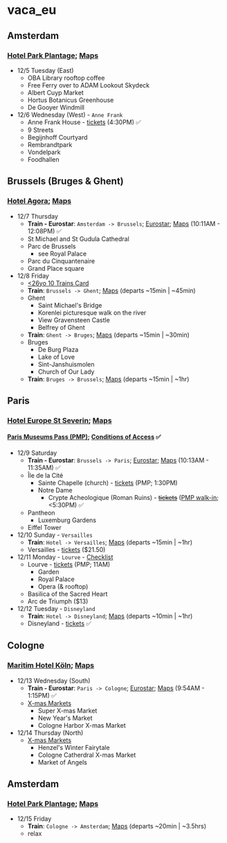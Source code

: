 # vaca\_eu

## Amsterdam
### [Hotel Park Plantage](https://www.hotelparkplantage.com/); [Maps](https://maps.app.goo.gl/X9oGKMpEdV9UPUEw7)
- 12/5 Tuesday (East)
    - OBA Library rooftop coffee
    - Free Ferry over to ADAM Lookout Skydeck
    - Albert Cuyp Market
    - Hortus Botanicus Greenhouse
   - De Gooyer Windmill
- 12/6 Wednesday (West) - `Anne Frank`
    - Anne Frank House - [tickets](https://www.annefrank.org/en/museum/tickets/) (4:30PM) ✅
    - 9 Streets
    - Begijnhoff Courtyard
    - Rembrandtpark
    - Vondelpark
    - Foodhallen

## Brussels (Bruges & Ghent)
### [Hotel Agora](https://www.hotelagora.be/); [Maps](https://maps.app.goo.gl/S8imw4MccUmb4Wtx7)
- 12/7 Thursday
    - **Train - Eurostar**: `Amsterdam -> Brussels`; [Eurostar](https://www.eurostar.com/search/uk-en?adult=2&origin=8400058&destination=8814001&outbound=2023-12-07); [Maps](https://www.google.com/maps/dir/Hotel+Park+Plantage,+Plantage+Middenlaan,+Amsterdam,+Netherlands/Hotel+Agora+Brussels+Grand+Place,+Rue+des+Eperonniers+3,+1000+Brussel+centrum,+Belgium/@51.6081863,3.3358552,8z/data=!3m1!4b1!4m18!4m17!1m5!1m1!1s0x47c60998a773e3f5:0xa2b5108dd73edb02!2m2!1d4.9113075!2d52.3663972!1m5!1m1!1s0x47c3c38095a9caa7:0x7e864a5f438c1950!2m2!1d4.3543492!2d50.8461925!2m3!6e0!7e2!8j1701945000!3e3?entry=ttu) (10:11AM - 12:08PM) ✅
    - St Michael and St Gudula Cathedral
    - Parc de Brussels
        - see Royal Palace
    - Parc du Cinquantenaire
    - Grand Place square
- 12/8 Friday
    - [<26yo 10 Trains Card](https://www.belgiantrain.be/en/tickets-and-railcards/gopass10)
    - **Train**: `Brussels -> Ghent`; [Maps](https://www.google.com/maps/dir/Brussels,+Belgium/Ghent,+Belgium/@50.9336631,3.8690897,11z/data=!3m1!4b1!4m18!4m17!1m5!1m1!1s0x47c3a4ed73c76867:0xc18b3a66787302a7!2m2!1d4.3571696!2d50.8476424!1m5!1m1!1s0x47c370e1339443ad:0x40099ab2f4d5140!2m2!1d3.7303351!2d51.0500182!2m3!6e0!7e2!8j1702026000!3e3?entry=ttu) (departs ~15min | ~45min)
    - Ghent
        - Saint Michael's Bridge
        - Korenlei picturesque walk on the river
        - View Gravensteen Castle
        - Belfrey of Ghent
    - **Train**: `Ghent -> Bruges`; [Maps](https://www.google.com/maps/dir/Ghent,+Belgium/Bruges,+Belgium/@51.1222971,3.3088762,11z/data=!3m1!4b1!4m18!4m17!1m5!1m1!1s0x47c370e1339443ad:0x40099ab2f4d5140!2m2!1d3.7303351!2d51.0500182!1m5!1m1!1s0x47c350d0c11e420d:0x1aa2f35ac8834df7!2m2!1d3.2247552!2d51.2091807!2m3!6e0!7e2!8j1702049400!3e3?entry=ttu) (departs ~15min | ~30min)
    - Bruges
        - De Burg Plaza
        - Lake of Love
        - Sint-Janshuismolen
        - Church of Our Lady
    - **Train**: `Bruges -> Brussels`; [Maps](https://www.google.com/maps/dir/Bruges,+Belgium/Brussels,+Belgium/@51.0128966,3.4573822,10z/data=!3m1!4b1!4m18!4m17!1m5!1m1!1s0x47c350d0c11e420d:0x1aa2f35ac8834df7!2m2!1d3.2247552!2d51.2091807!1m5!1m1!1s0x47c3a4ed73c76867:0xc18b3a66787302a7!2m2!1d4.3571696!2d50.8476424!2m3!6e0!7e2!8j1702065600!3e3?entry=ttu) (departs ~15min | ~1hr)

## Paris
### [Hotel Europe St Severin](https://hoteleurope.net/en/); [Maps](https://maps.app.goo.gl/43HUFcK9HKyMkpLX6)
#### [Paris Museums Pass (PMP)](https://www.parismuseumpass.fr/t-en/r%C3%89servation/cr%C3%89neaux-horaires); [Conditions of Access](./PMP.pdf) ✅
- 12/9 Saturday
    - **Train - Eurostar**: `Brussels -> Paris`; [Eurostar](https://www.eurostar.com/search/us-en?adult=2&origin=8814001&destination=8727100&outbound=2023-12-09); [Maps](https://www.google.com/maps/dir/Hotel+Agora+Brussels+Grand+Place,+Rue+des+Eperonniers,+Brussel+centrum,+Belgium/H%C3%B4tel+Europe+Saint-S%C3%A9verin,+38-40+Rue+Saint-S%C3%A9verin,+75005+Paris,+France/@49.8433734,2.0317966,8z/data=!3m1!4b1!4m18!4m17!1m5!1m1!1s0x47c3c38095a9caa7:0x7e864a5f438c1950!2m2!1d4.3543492!2d50.8461925!1m5!1m1!1s0x47e671e09e3f1161:0x727f1bb791c932c!2m2!1d2.3443131!2d48.8527518!2m3!6e0!7e2!8j1702114200!3e3?entry=ttu) (10:13AM - 11:35AM) ✅
    - Île de la Cité
        - Sainte Chapelle (church) - [tickets](https://tickets.monuments-nationaux.fr/en-GB/home) (PMP; 1:30PM)
        - Notre Dame
            - Crypte Acheologique (Roman Ruins) - ~~[tickets](https://www.crypte.paris.fr/en/visit/access-opening-times-accessibility/museum-admission)~~ ([PMP walk-in](https://community.ricksteves.com/travel-forum/france/la-crypte-archeologique-reservation-needed); <5:30PM) ✅
    - Pantheon
        - Luxemburg Gardens
    - Eiffel Tower
- 12/10 Sunday - `Versailles`
    - **Train**: `Hotel -> Versailles`; [Maps](https://www.google.com/maps/dir/H%C3%B4tel+Europe+Saint-S%C3%A9verin,+38-40+Rue+Saint-S%C3%A9verin,+75005+Paris,+France/Versailles+palace,+Versailles,+France/@48.8289953,2.1504306,12z/data=!3m2!4b1!5s0x47e67dbeb2a2d1cb:0xfaa83490b67c0c36!4m18!4m17!1m5!1m1!1s0x47e671e09e3f1161:0x727f1bb791c932c!2m2!1d2.3443131!2d48.8527518!1m5!1m1!1s0x47e67d94d7b14c75:0x538fcc15f59ce8f!2m2!1d2.1203554!2d48.8048649!2m3!6e1!7e2!8j1702202400!3e3?entry=ttu) (departs ~15min | ~1hr)
    - Versailles - [tickets](https://billetterie.chateauversailles.fr/passport-visite-chateau-css5-chateauversailles-lgen-pg51-ei552471.html) ($21.50)
- 12/11 Monday - `Lourve` - [Checklist](Lourve-Checklist.md)
    - Lourve  - [tickets](https://www.louvre.fr/en/visit/hours-admission#ticket-prices) (PMP; 11AM)
        - Garden
        - Royal Palace
        - Opera (& rooftop)
    - Basilica of the Sacred Heart
    - Arc de Triumph ($13)
- 12/12 Tuesday - `Disneyland`
    - **Train**: `Hotel -> Disneyland`; [Maps](https://www.google.com/maps/dir/H%C3%B4tel+Europe+Saint-S%C3%A9verin,+38-40+Rue+Saint-S%C3%A9verin,+75005+Paris,+France/Disneyland+Paris,+Bd+de+Parc,+77700+Coupvray,+France/@48.9222711,2.3991976,11z/data=!3m1!4b1!4m18!4m17!1m5!1m1!1s0x47e671e09e3f1161:0x727f1bb791c932c!2m2!1d2.3443131!2d48.8527518!1m5!1m1!1s0x47e61d19ca7ae2bd:0x57faf8cb6310e660!2m2!1d2.783593!2d48.8673858!2m3!6e0!7e2!8j1702375200!3e3?entry=ttu) (departs ~10min | ~1hr)
    - Disneyland - [tickets](https://www.google.com/search?client=firefox-b-1-e&q=disneyland+paris+tickets) ✅

## Cologne
### [Maritim Hotel Köln](https://www.maritim.com/en/hotels/germany/hotel-cologne/hotel-overview); [Maps](https://maps.app.goo.gl/axRgKiChEzGFTW7v8)
- 12/13 Wednesday (South)
    - **Train - Eurostar**: `Paris -> Cologne`; [Eurostar](https://www.eurostar.com/search/us-en?adult=2&origin=8727100&destination=8015458&outbound=2023-12-13); [Maps](https://www.google.com/maps/dir/H%C3%B4tel+Europe+Saint-S%C3%A9verin,+Rue+Saint-S%C3%A9verin,+Paris,+France/Maritim+Hotel+K%C3%B6ln,+Heumarkt+20,+50667+K%C3%B6ln,+Germany/@49.7409521,4.1576293,8z/data=!3m2!4b1!5s0x47bf25b15ecbba0d:0x1f499a6c4fc661d5!4m18!4m17!1m5!1m1!1s0x47e671e09e3f1161:0x727f1bb791c932c!2m2!1d2.3443131!2d48.8527518!1m5!1m1!1s0x47bf25b156ef40df:0xaacf0eed821efed1!2m2!1d6.9612077!2d50.9354728!2m3!6e0!7e2!8j1702461600!3e3?entry=ttu) (9:54AM - 1:15PM) ✅
    - [X-mas Markets](https://www.cologne-tourism.com/experiences-lifestyle/christmas)
        - Super X-mas Market
        - New Year's Market
        - Cologne Harbor X-mas Market
- 12/14 Thursday (North)
    - [X-mas Markets](https://www.cologne-tourism.com/experiences-lifestyle/christmas)
        - Henzel's Winter Fairytale
        - Cologne Catherdral X-mas Market
        - Market of Angels

## Amsterdam
### [Hotel Park Plantage](https://www.hotelparkplantage.com/); [Maps](https://maps.app.goo.gl/X9oGKMpEdV9UPUEw7)
- 12/15 Friday
    - **Train**: `Cologne -> Amsterdam`; [Maps](https://www.google.com/maps/dir/Maritim+Hotel+K%C3%B6ln,+Heumarkt,+Cologne,+Germany/Hotel+Park+Plantage,+Plantage+Middenlaan+26,+1018+DE+Amsterdam,+Netherlands/@51.6616116,5.2694169,9z/data=!4m18!4m17!1m5!1m1!1s0x47bf25b156ef40df:0xaacf0eed821efed1!2m2!1d6.9612077!2d50.9354728!1m5!1m1!1s0x47c60998a773e3f5:0xa2b5108dd73edb02!2m2!1d4.9113075!2d52.3663972!2m3!6e0!7e2!8j1702632600!3e3?entry=ttu) (departs ~20min | ~3.5hrs)
    - relax

